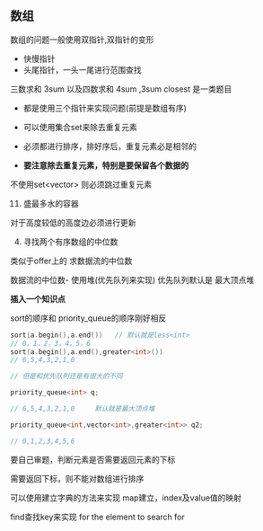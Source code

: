 ## 数组

数组的问题一般使用双指针,双指针的变形

- 快慢指针
- 头尾指针，一头一尾进行范围查找


三数求和 3sum 以及四数求和 4sum ,3sum closest 是一类题目

- 都是使用三个指针来实现问题(前提是数组有序)
- 可以使用集合set来除去重复元素
- 必须都进行排序，排好序后，重复元素必是相邻的

- **要注意除去重复元素，特别是要保留各个数据的**


不使用set<vector<int>> 则必须跳过重复元素


11. 盛最多水的容器

对于高度较低的高度边必须进行更新


4. 寻找两个有序数组的中位数

类似于offer上的  求数据流的中位数

数据流的中位数- 使用堆(优先队列来实现)   优先队列默认是 最大顶点堆

**插入一个知识点**

sort的顺序和 priority_queue的顺序刚好相反

```cpp
sort(a.begin(),a.end())   // 默认就是less<int>
// 0，1，2，3，4，5，6
sort(a.begin(),a.end(),greater<int>())
// 6,5,4,3,2,1,0

// 但是和优先队列还是有很大的不同

priority_queue<int> q;

// 6,5,4,3,2,1,0     默认就是最大顶点堆

priority_queue<int,vector<int>,greater<int>> q2;

// 0,1,2,3,4,5,6
```


要自己审题，判断元素是否需要返回元素的下标

需要返回下标，则不能对数组进行排序

可以使用建立字典的方法来实现  map建立，index及value值的映射

find查找key来实现 for the element to search for


